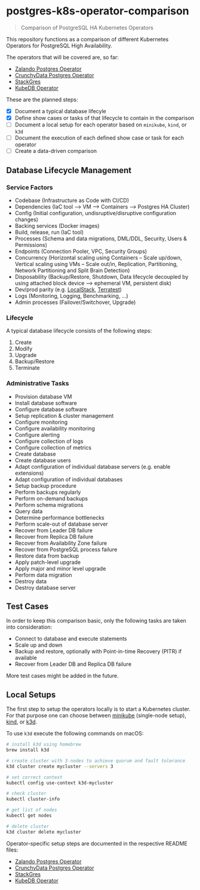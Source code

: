 # postgres-k8s-operator-comparison

> Comparison of PostgreSQL HA Kubernetes Operators

This repository functions as a comparison of different Kubernetes Operators for PostgreSQL High Availability.

The operators that will be covered are, so far:

- [Zalando Postgres Operator](https://github.com/zalando/postgres-operator)
- [CrunchyData Postgres Operator](https://github.com/CrunchyData/postgres-operator)
- [StackGres](https://gitlab.com/ongresinc/stackgres)
- [KubeDB Operator](https://github.com/kubedb/operator)

These are the planned steps:

- [x] Document a typical database lifecyle
- [x] Define show cases or tasks of that lifecycle to contain in the comparison
- [ ] Document a local setup for each operator based on `minikube`, `kind`, or `k3d`
- [ ] Document the execution of each defined show case or task for each operator
- [ ] Create a data-driven comparison

## Database Lifecycle Management

### Service Factors

- Codebase (Infrastructure as Code with CI/CD)
- Dependencies (IaC tool ⟶ VM ⟶ Containers ⟶ Postgres HA Cluster)
- Config (Initial configuration, undisruptive/disruptive configuration changes)
- Backing services (Docker images)
- Build, release, run (IaC tool)
- Processes (Schema and data migrations, DML/DDL, Security, Users & Permissions)
- Endpoints (Connection Pooler, VPC, Security Groups)
- Concurrency (Horizontal scaling using Containers – Scale up/down, Vertical scaling using VMs – Scale out/in, Replication, Partitioning, Network Partitioning and Split Brain Detection)
- Disposability (Backup/Restore, Shutdown, Data lifecycle decoupled by using attached block device ⟶ ephemeral VM, persistent disk)
- Dev/prod parity (e.g. [LocalStack](https://github.com/localstack/localstack), [Terratest](https://github.com/gruntwork-io/terratest))
- Logs (Monitoring, Logging, Benchmarking, …)
- Admin processes (Failover/Switchover, Upgrade)

### Lifecycle

A typical database lifecycle consists of the following steps:

1. Create
2. Modify
3. Upgrade
4. Backup/Restore
5. Terminate

### Administrative Tasks

- Provision database VM
- Install database software
- Configure database software
- Setup replication & cluster management
- Configure monitoring
- Configure availability monitoring
- Configure alerting
- Configure collection of logs
- Configure collection of metrics
- Create database
- Create database users
- Adapt configuration of individual database servers (e.g. enable extensions)
- Adapt configuration of individual databases
- Setup backup procedure
- Perform backups regularly
- Perform on-demand backups
- Perform schema migrations
- Query data
- Determine performance bottlenecks
- Perform scale-out of database server
- Recover from Leader DB failure
- Recover from Replica DB failure
- Recover from Availability Zone failure
- Recover from PostgreSQL process failure
- Restore data from backup
- Apply patch-level upgrade
- Apply major and minor level upgrade
- Perform data migration
- Destroy data
- Destroy database server

## Test Cases

In order to keep this comparison basic, only the following tasks are taken into consideration:

- Connect to database and execute statements
- Scale up and down
- Backup and restore, optionally with Point-in-time Recovery (PITR) if available
- Recover from Leader DB and Replica DB failure

More test cases might be added in the future.

## Local Setups

The first step to setup the operators locally is to start a Kubernetes cluster. For that purpose one can choose between [minikube](https://minikube.sigs.k8s.io/docs/) (single-node setup), [kind](https://kind.sigs.k8s.io/), or [k3d](https://k3d.io/).

To use `k3d` execute the following commands on macOS:

```bash
# install k3d using homebrew
brew install k3d

# create cluster with 3 nodes to achieve quorum and fault tolerance
k3d cluster create mycluster --servers 3

# set correct context
kubectl config use-context k3d-mycluster

# check cluster
kubectl cluster-info

# get list of nodes
kubectl get nodes

# delete cluster
k3d cluster delete mycluster
```

Operator-specific setup steps are documented in the respective README files:

- [Zalando Postgres Operator](./docs/ZALANDO.md)
- [CrunchyData Postgres Operator](./docs/CRUNCHYDATA.md)
- [StackGres](./docs/STACKGRES.md)
- [KubeDB Operator](./docs/KUBEDB.md)
